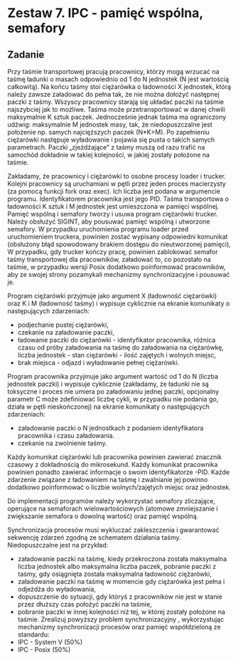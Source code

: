 # Zestaw 7. IPC - pamięć wspólna, semafory

## Zadanie
Przy taśmie transportowej pracują pracownicy, którzy mogą wrzucać na taśmę ładunki o masach odpowiednio od 1 do N jednostek (N jest wartością całkowitą). Na końcu taśmy stoi ciężarówka o ładowności X jednostek, którą należy zawsze załadować do pełna tak, że nie można dołożyć następnej paczki z taśmy. Wszyscy pracownicy starają się układać paczki na taśmie najszybciej jak to możliwe. Taśma może przetransportować w danej chwili maksymalnie K sztuk paczek. Jednocześnie jednak taśma ma ograniczony udźwig: maksymalnie M jednostek masy, tak, że niedopuszczalne jest położenie np. samych najcięższych paczek (N*K>M). Po zapełnieniu ciężarówki następuje wyładowanie i pojawia się pusta o takich samych parametrach. Paczki „zjeżdżające” z taśmy muszą od razu trafić na samochód dokładnie w takiej kolejności, w jakiej zostały położone na taśmie.

Zakładamy, że pracownicy i ciężarówki to osobne procesy loader i trucker. Kolejni pracownicy są uruchamiani w pętli przez jeden proces macierzysty (za pomocą funkcji fork oraz exec). Ich liczba jest podana w argumencie programu. Identyfikatorem pracownika jest jego PID. Taśma transportowa o ładowności K sztuk i M jednostek jest umieszczona w pamięci wspólnej. Pamięć wspólną i semafory tworzy i usuwa program ciężarówki trucker. Należy obsłużyć SIGINT, aby pousuwać pamięć wspólną i utworzone semafory. W przypadku uruchomienia programu loader przed uruchomieniem truckera, powinien zostać wypisany odpowiedni komunikat (obsłużony błąd spowodowany brakiem dostępu do nieutworzonej pamięci), W przypadku, gdy trucker kończy pracę, powinien zablokować semafor taśmy transportowej dla pracowników, załadować to, co pozostało na taśmie, w przypadku wersji Posix dodatkowo poinformować pracowników, aby ze swojej strony pozamykali mechanizmy synchronizacyjne i pousuwać je.

Program ciężarówki przyjmuje jako argument X (ładowność ciężarówki) oraz K i M (ładowność taśmy) i wypisuje cyklicznie na ekranie komunikaty o następujących zdarzeniach:
* podjechanie pustej ciężarówki,
* czekanie na załadowanie paczki,
* ładowanie paczki do ciężarówki - identyfikator pracownika, różnica czasu od próby załadowania na taśmę do załadowania na ciężarówkę, liczba jednostek - stan ciężarówki - ilość zajętych i wolnych miejsc,
* brak miejsca - odjazd i wyładowanie pełnej ciężarówki.

Program pracownika przyjmuje jako argument wartość od 1 do N (liczba jednostek paczki) i wypisuje cyklicznie (zakładamy, że ładunki nie są toksyczne i proces nie umiera po załadowaniu jednej paczki, opcjonalny parametr C może zdefiniować liczbę cykli, w przypadku nie podania go, działa w pętli nieskończonej) na ekranie komunikaty o następujących zdarzeniach:
* załadowanie paczki o N jednostkach z podaniem identyfikatora pracownika i czasu załadowania.
* czekanie na zwolnienie taśmy.

Każdy komunikat ciężarówki lub pracownika powinien zawierać znacznik czasowy z dokładnością do mikrosekund. Każdy komunikat pracownika powinien ponadto zawierać informacje o swoim identyfikatorze -PID. Każde zdarzenie związane z ładowaniem na taśmę i zwalnianie jej powinno dodatkowo poinformować o liczbie wolnych/zajętych miejsc oraz jednostek.

Do implementacji programów należy wykorzystać semafory zliczające, operujące na semaforach wielowartościowych (atomowe zmniejszanie i zwiększanie semafora o dowolną wartość) oraz pamięć wspólną.

Synchronizacja procesów musi wykluczać zakleszczenia i gwarantować sekwencję zdarzeń zgodną ze schematem działania taśmy. Niedopuszczalne jest na przykład:
* załadowanie paczki na taśmę, kiedy przekroczona została maksymalna liczba jednostek albo maksymalna liczba paczek,
pobranie paczki z taśmy, gdy osiągnięta została maksymalna ładowność ciężarówki,
* załadowanie paczki na taśmę w momencie gdy ciężarówka jest pełna i odjeżdża do wyładowania,
* dopuszczenie do sytuacji, gdy któryś z pracowników nie jest w stanie przez dłuższy czas położyć paczki na taśmie,
* pobranie paczki w innej kolejności niż tej, w której zostały położone na taśmie.
Zrealizuj powyższy problem synchronizacyjny , wykorzystując mechanizmy synchronizacji procesów oraz pamięć współdzieloną ze standardu:
* IPC - System V (50%)
* IPC - Posix (50%)
